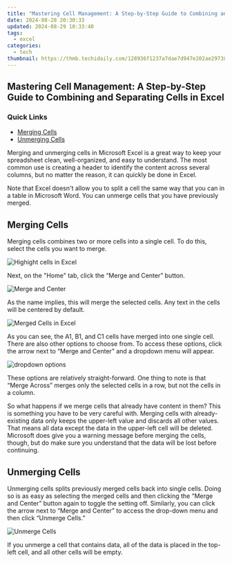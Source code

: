 ```yaml
---
title: "Mastering Cell Management: A Step-by-Step Guide to Combining and Separating Cells in Excel"
date: 2024-08-28 20:30:33
updated: 2024-08-29 10:33:40
tags:
  - excel
categories:
  - tech
thumbnail: https://thmb.techidaily.com/128936f1237a7dae7d947e202ae29738fcba18f1e1925b63e660146e08554eaf.jpg
---
```


## Mastering Cell Management: A Step-by-Step Guide to Combining and Separating Cells in Excel

### Quick Links

* [Merging Cells](https://sound-tweaking.techidaily.com/new-unveiling-wave-editor-secrets-for-first-time-audio-professionals/)
* [Unmerging Cells](https://on-screen-recording.techidaily.com/updated-in-2024-how-to-make-a-ken-burns-effect-in-camtasia-9/)

 Merging and unmerging cells in Microsoft Excel is a great way to keep your spreadsheet clean, well-organized, and easy to understand. The most common use is creating a header to identify the content across several columns, but no matter the reason, it can quickly be done in Excel.

 Note that Excel doesn't allow you to split a cell the same way that you can in a table in Microsoft Word. You can unmerge cells that you have previously merged.

##  Merging Cells

 Merging cells combines two or more cells into a single cell. To do this, select the cells you want to merge.

![Highight cells in Excel](https://static1.howtogeekimages.com/wordpress/wp-content/uploads/2018/10/Highight-cells-in-Excel.png) 

 Next, on the "Home" tab, click the “Merge and Center” button.

![Merge and Center](https://static1.howtogeekimages.com/wordpress/wp-content/uploads/2018/10/Merge-and-Center.png) 

 As the name implies, this will merge the selected cells. Any text in the cells will be centered by default.

![Merged Cells in Excel](https://static1.howtogeekimages.com/wordpress/wp-content/uploads/2018/10/Merged-Cells-in-Excel.png) 

 As you can see, the A1, B1, and C1 cells have merged into one single cell. There are also other options to choose from. To access these options, click the arrow next to “Merge and Center” and a dropdown menu will appear.

![dropdown options](https://static1.howtogeekimages.com/wordpress/wp-content/uploads/2018/10/dropdown-options.png) 

 These options are relatively straight-forward. One thing to note is that “Merge Across” merges only the selected cells in a row, but not the cells in a column.

 So what happens if we merge cells that already have content in them? This is something you have to be very careful with. Merging cells with already-existing data only keeps the upper-left value and discards all other values. That means all data except the data in the upper-left cell will be deleted. Microsoft does give you a warning message before merging the cells, though, but do make sure you understand that the data will be lost before continuing.

##  Unmerging Cells

 Unmerging cells splits previously merged cells back into single cells. Doing so is as easy as selecting the merged cells and then clicking the “Merge and Center” button again to toggle the setting off. Similarly, you can click the arrow next to “Merge and Center” to access the drop-down menu and then click “Unmerge Cells.”

![Unmerge Cells](https://static1.howtogeekimages.com/wordpress/wp-content/uploads/2018/10/Unmerge-Cells.png) 

 If you unmerge a cell that contains data, all of the data is placed in the top-left cell, and all other cells will be empty.

<ins class="adsbygoogle"
     style="display:block"
     data-ad-format="autorelaxed"
     data-ad-client="ca-pub-7571918770474297"
     data-ad-slot="1223367746"></ins>



<ins class="adsbygoogle"
     style="display:block"
     data-ad-client="ca-pub-7571918770474297"
     data-ad-slot="8358498916"
     data-ad-format="auto"
     data-full-width-responsive="true"></ins>
